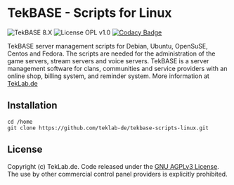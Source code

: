 # TekBASE - Scripts for Linux
![TekBASE 8.X](https://img.shields.io/badge/TekBASE-8.X-green.svg) ![License OPL v1.0](https://img.shields.io/badge/License-OPL_v1.0-blue.svg) [![Codacy Badge](https://api.codacy.com/project/badge/Grade/bfed0897939546d79d84af2ec19d732e)](https://www.codacy.com/manual/ch.frankenstein/tekbase-scripts-linux?utm_source=github.com&amp;utm_medium=referral&amp;utm_content=teklab-de/tekbase-scripts-linux&amp;utm_campaign=Badge_Grade)

TekBASE server management scripts for Debian, Ubuntu, OpenSuSE, Centos and Fedora. The scripts are needed for the administration of the game servers, stream servers and voice servers. TekBASE is a server management software for clans, communities and service providers with an online shop, billing system, and reminder system. More information at [TekLab.de](https://teklab.de)

## Installation

```
cd /home
git clone https://github.com/teklab-de/tekbase-scripts-linux.git
```

## License
Copyright (c) TekLab.de. Code released under the [GNU AGPLv3 License](https://github.com/teklab-de/tekbase-installscript-linux/blob/master/LICENSE). The use by other commercial control panel providers is explicitly prohibited.
